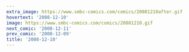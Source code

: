 ```yaml
---
extra_image: https://www.smbc-comics.com/comics/20081210after.gif
hovertext: '2008-12-10'
image: https://www.smbc-comics.com/comics/20081210.gif
next_comic: '2008-12-11'
prev_comic: '2008-12-09'
title: '2008-12-10'
---
```


